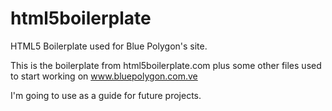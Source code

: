 # html5boilerplate
HTML5 Boilerplate used for Blue Polygon's site.

This is the boilerplate from html5boilerplate.com plus some other files used to start working on www.bluepolygon.com.ve

I'm going to use as a guide for future projects. 
